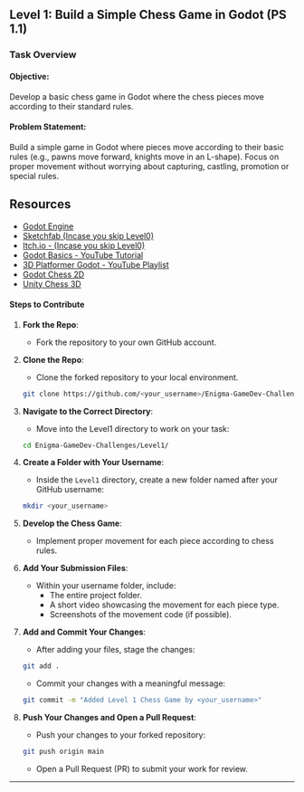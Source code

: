 ## **Level 1: Build a Simple Chess Game in Godot (PS 1.1)**

### Task Overview

#### Objective:
Develop a basic chess game in Godot where the chess pieces move according to their standard rules.

#### Problem Statement:

Build a simple game in Godot where pieces move according to their basic rules (e.g., pawns move forward, knights move in an L-shape). Focus on proper movement without worrying about capturing, castling, promotion or special rules.

## Resources
+ [Godot Engine](https://godotengine.org/)
+ [Sketchfab (Incase you skip Level0)](https://sketchfab.com/)
+ [Itch.io - (Incase you skip Level0)](https://itch.io/)
+ [Godot Basics - YouTube Tutorial](https://youtu.be/LOhfqjmasi0?si=h_kvn9YZ7Aswq7hQ)
+ [3D Platformer Godot - YouTube Playlist](https://www.youtube.com/watch?v=CI-cVKuSD1s&list=PLda3VoSoc_TTp8Ng3C57spnNkOw3Hm_35)
+ [Godot Chess 2D](https://www.youtube.com/watch?v=1y57hJo1ONQ&list=PLd_56bdSJ-tS4-q1gczTdKJhqMep3Ij_w&index=1)
+ [Unity Chess 3D](https://www.youtube.com/watch?v=cWgo0ak_8sE)

#### Steps to Contribute
1. **Fork the Repo**:
   - Fork the repository to your own GitHub account.

2. **Clone the Repo**:
   - Clone the forked repository to your local environment.
   ```bash
   git clone https://github.com/<your_username>/Enigma-GameDev-Challenges
   ```

3. **Navigate to the Correct Directory**:
   - Move into the Level1 directory to work on your task:
   ```bash
   cd Enigma-GameDev-Challenges/Level1/
   ```

4. **Create a Folder with Your Username**:
   - Inside the `Level1` directory, create a new folder named after your GitHub username:
   ```bash
   mkdir <your_username>
   ```

5. **Develop the Chess Game**:
   - Implement proper movement for each piece according to chess rules.

6. **Add Your Submission Files**:
   - Within your username folder, include:
     - The entire project folder.
     - A short video showcasing the movement for each piece type.
     - Screenshots of the movement code (if possible).

7. **Add and Commit Your Changes**:
   - After adding your files, stage the changes:
   ```bash
   git add .
   ```
   - Commit your changes with a meaningful message:
   ```bash
   git commit -m "Added Level 1 Chess Game by <your_username>"
   ```

8. **Push Your Changes and Open a Pull Request**:
   - Push your changes to your forked repository:
   ```bash
   git push origin main
   ```
   - Open a Pull Request (PR) to submit your work for review.

---

